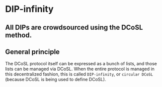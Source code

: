 DIP-infinity
======

All DIPs are crowdsourced using the DCoSL method.
------------------------------

## General principle

The DCoSL protocol itself can be expressed as a bunch of lists, and those lists can be managed via DCoSL. When the entire protocol is managed in this decentralized fashion, this is called `DIP-infinity`, or `circular DCoSL` (because DCoSL is being used to define DCoSL).
